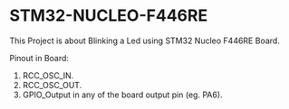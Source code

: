 # STM32-NUCLEO-F446RE

This Project is about Blinking a Led using STM32 Nucleo F446RE Board.

Pinout in Board:
1) RCC_OSC_IN.
2) RCC_OSC_OUT.
3) GPIO_Output in any of the board output pin (eg. PA6).
